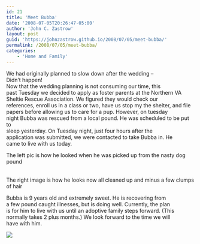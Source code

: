 ```yaml
---
id: 21
title: 'Meet Bubba'
date: '2008-07-05T20:26:47-05:00'
author: 'John C. Zastrow'
layout: post
guid: 'https://johnzastrow.github.io/2008/07/05/meet-bubba/'
permalink: /2008/07/05/meet-bubba/
categories:
    - 'Home and Family'
---
```


We had originally planned to slow down after the wedding –  
Didn’t happen!   
Now that the wedding planning is not consuming our time, this  
past Tuesday we decided to apply as foster parents at the Northern VA  
Sheltie Rescue Association. We figured they would check our   
references, enroll us in a class or two, have us stop my the shelter, and file  
papers before allowing us to care for a pup. However, on tuesday   
night Bubba was rescued from a local pound. He was scheduled to be put to  
sleep yesterday. On Tuesday night, just four hours after the  
application was submitted, we were contacted to take Bubba in. He   
came to live with us today.

The left pic is how he looked when he was picked up from the nasty dog pound

|  |  |
|---|---|

The right image is how he looks now all cleaned up and minus a few clumps of hair

Bubba is 9 years old and extremely sweet. He is recovering from  
a few pound caught illnesses, but is doing well. Currently, the plan   
is for him to live with us until an adoptive family steps forward. (This  
normally takes 2 plus months.) We look forward to the time we will   
have with him.

![](http://lh4.ggpht.com/br8kwall/SFUd-N6Gj0I/AAAAAAAAEg4/fMCPwpBk7Uw/IMG_2662.JPG?imgmax=512)